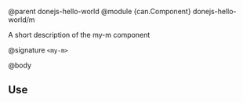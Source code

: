 @parent donejs-hello-world
@module {can.Component} donejs-hello-world/m <my-m>

A short description of the my-m component

@signature `<my-m>`

@body

## Use


